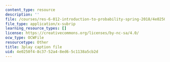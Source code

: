 ```yaml
---
content_type: resource
description: ''
file: /courses/res-6-012-introduction-to-probability-spring-2018/4e0250f48c3752a48ed65c1138a5cb2d_0cD-tcITuck.vtt
file_type: application/x-subrip
learning_resource_types: []
license: https://creativecommons.org/licenses/by-nc-sa/4.0/
ocw_type: OCWFile
resourcetype: Other
title: 3play caption file
uid: 4e0250f4-8c37-52a4-8ed6-5c1138a5cb2d
---
```

